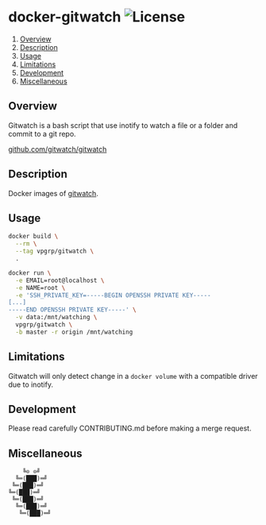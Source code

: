 # docker-gitwatch ![License][license-img]

1. [Overview](#overview)
2. [Description](#description)
3. [Usage](#usage)
4. [Limitations](#limitations)
5. [Development](#development)
6. [Miscellaneous](#miscellaneous)

## Overview

Gitwatch is a bash script that use inotify to watch a file or a folder and
commit to a git repo.

[github.com/gitwatch/gitwatch][gitwatch-url]

## Description

Docker images of [gitwatch][gitwatch-url].

## Usage

```bash
docker build \
  --rm \
  --tag vpgrp/gitwatch \
  .

docker run \
  -e EMAIL=root@localhost \
  -e NAME=root \
  -e 'SSH_PRIVATE_KEY=-----BEGIN OPENSSH PRIVATE KEY-----
[...]
-----END OPENSSH PRIVATE KEY-----' \
  -v data:/mnt/watching \
  vpgrp/gitwatch \
  -b master -r origin /mnt/watching
```

## Limitations

Gitwatch will only detect change in a `docker volume` with a compatible driver
due to inotify.

## Development

Please read carefully CONTRIBUTING.md before making a merge request.

## Miscellaneous

```
    ╚⊙ ⊙╝
  ╚═(███)═╝
 ╚═(███)═╝
╚═(███)═╝
 ╚═(███)═╝
  ╚═(███)═╝
   ╚═(███)═╝
```

[license-img]: https://img.shields.io/badge/license-Apache-blue.svg
[gitwatch-url]: https://github.com/gitwatch/gitwatch
